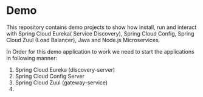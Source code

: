 # Demo 
This repository contains demo projects to show how install, run and interact with Spring Cloud Eureka( Service Discovery), Spring Cloud Config, Spring Cloud Zuul (Load Balancer), Java and Node.js Microservices.

In Order for this demo application to work we need to start the applications in following manner:

1) Spring Cloud Eureka (discovery-server)
2) Spring Cloud Config Server 
3) Spring Cloud Zuul (gateway-service)
4) 
